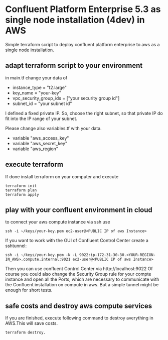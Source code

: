 # Confluent Platform Enterprise 5.3 as single node installation (4dev) in AWS
Simple terraform script to deploy confluent platform enterprise to aws as a single node installation.


## adapt terraform script to your environment
in main.tf change your data of
* instance_type = "t2.large"
* key_name      = "your-key"
* vpc_security_group_ids = ["your security group id"]
* subnet_id = "your subnet id"

I defined a fixed private IP. So, choose the right subnet, so that private IP do fit into the IP range of your subnet.

Please change also variables.tf with your data.

* variable "aws_access_key"
* variable "aws_secret_key"
*  variable "aws_region"

## execute terraform
If done install terraform on your computer and execute
```
terraform init
terraform plan
terraform apply
```
## play with your confluent environment in cloud
to connect your aws compute instance via ssh use
```
ssh -i ~/keys/your-key.pem ec2-user@<PUBLIC IP of aws Instance>
```

If you want to work with the GUI of Confluent Control Center create a sshtunnel:
```
ssh -i ~/keys/your-key.pem -N -L 9022:ip-172-31-30-30.<YOUR-REGION-IN_AWS>.compute.internal:9021 ec2-user@<PUBLIC IP of aws Instance>
```
  
Then you can use confluent Control Center via http://localhost:9022
Of course you could also change the Security Group rule for your compte instance and open all the Ports, which are necessary to communicate with the Confluent installation on compute in aws. But a simple tunnel might be enough for short tests.

## safe costs and destroy aws compute services
If you are finished, execute following command to destroy averything in AWS.This will save costs.
```
terraform destroy.
```
  

